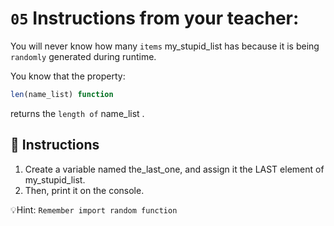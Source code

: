 # `05` Instructions from your teacher:

You will never know how many `items` my_stupid_list has because it is being `randomly` generated during runtime.

You know that the property:
```js
len(name_list) function
```

returns the `length of` name_list .

## 📝 Instructions
1. Create a variable named the_last_one, and assign it the LAST element of my_stupid_list.
2. Then, print it on the console.

💡Hint:
`Remember import random function`